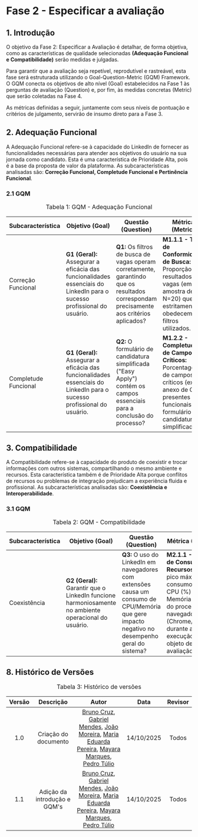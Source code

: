 # Fase 2 - Especificar a avaliação

## 1. Introdução

O objetivo da Fase 2: Especificar a Avaliação é detalhar, de forma objetiva, como as características de qualidade selecionadas **(Adequação Funcional e Compatibilidade)** serão medidas e julgadas.

Para garantir que a avaliação seja repetível, reprodutível e rastreável, esta fase será estruturada utilizando o Goal-Question-Metric (GQM) Framework. O GQM conecta os objetivos de alto nível (Goal) estabelecidos na Fase 1 às perguntas de avaliação (Question) e, por fim, às medidas concretas (Metric) que serão coletadas na Fase 4.


As métricas definidas a seguir, juntamente com seus níveis de pontuação e critérios de julgamento, servirão de insumo direto para a Fase 3.

## 2. Adequação Funcional

A Adequação Funcional refere-se à capacidade do LinkedIn de fornecer as funcionalidades necessárias para atender aos objetivos do usuário na sua jornada como candidato. Esta é uma característica de Prioridade Alta, pois é a base da proposta de valor da plataforma. As subcaracterísticas analisadas são: **Correção Funcional, Completude Funcional e Pertinência Funcional**.

### 2.1 GQM

<font size="3"><p style="text-align: center">Tabela 1: GQM - Adequação Funcional</p></font>

| Subcaracterística    | Objetivo (Goal)                                                                                                         | Questão (Question)                                                                                                                        | Métrica (Metric)                                                                                                                                               |
| -------------------- | ----------------------------------------------------------------------------------------------------------------------- | ----------------------------------------------------------------------------------------------------------------------------------------- | -------------------------------------------------------------------------------------------------------------------------------------------------------------- |
| Correção Funcional   | **G1 (Geral):** Assegurar a eficácia das funcionalidades essenciais do LinkedIn para o sucesso profissional do usuário. | **Q1:** Os filtros de busca de vagas operam corretamente, garantindo que os resultados correspondam precisamente aos critérios aplicados? | **M1.1.1 - Taxa de Conformidade de Busca:** Proporção de resultados de vagas (em amostra de N=20) que estritamente obedecem aos filtros utilizados.            |
| Completude Funcional | **G1 (Geral):** Assegurar a eficácia das funcionalidades essenciais do LinkedIn para o sucesso profissional do usuário. | **Q2:** O formulário de candidatura simplificada ("Easy Apply") contém os campos essenciais para a conclusão do processo?                 | **M1.2.2 - Completude de Campos Críticos:** Porcentagem de campos críticos (ex: anexo de CV) presentes e funcionais no formulário de candidatura simplificada. |

## 3. Compatibilidade

A Compatibilidade refere-se à capacidade do produto de coexistir e trocar informações com outros sistemas, compartilhando o mesmo ambiente e recursos. Esta característica também é de Prioridade Alta porque conflitos de recursos ou problemas de integração prejudicam a experiência fluida e profissional. As subcaracterísticas analisadas são: **Coexistência e Interoperabilidade**.

### 3.1 GQM

<font size="3"><p style="text-align: center">Tabela 2: GQM - Compatibilidade</p></font>

| Subcaracterística | Objetivo (Goal)                                                                                      | Questão (Question)                                                                                                                               | Métrica (Metric)                                                                                                                                                                     |
| ----------------- | ---------------------------------------------------------------------------------------------------- | ------------------------------------------------------------------------------------------------------------------------------------------------ | ------------------------------------------------------------------------------------------------------------------------------------------------------------------------------------ |
| Coexistência      | **G2 (Geral):** Garantir que o LinkedIn funcione harmoniosamente no ambiente operacional do usuário. | **Q3:** O uso do LinkedIn em navegadores com extensões causa um consumo de CPU/Memória que gere impacto negativo no desempenho geral do sistema? | **M2.1.1 - Pico de Consumo de Recursos:** O pico máximo de consumo de CPU (%) e Memória (MB) do processo do navegador (Chrome/Firefox) durante a execução de um objeto de avaliação. |

## 8. Histórico de Versões 

<font size="3"><p style="text-align: center">Tabela 3: Histórico de versões</p></font>

| Versão |          Descrição           |                                                                                                                                             Autor                                                                                                                                             |    Data    | Revisor |
| :----: | :--------------------------: | :-------------------------------------------------------------------------------------------------------------------------------------------------------------------------------------------------------------------------------------------------------------------------------------------: | :--------: | :-----: |
|  1.0   |     Criação do documento     | [Bruno Cruz](https://github.com/brunocrzz), [Gabriel Mendes](https://github.com/gbevi), [João Moreira](https://github.com/joaofmoreiraa), [Maria Eduarda Pereira](https://github.com/maaduh), [Mayara Marques](https://github.com/maymarquee), [Pedro Túlio](https://github.com/PedrooCamilo) | 14/10/2025 |  Todos  |
|  1.1   | Adição da introdução e GQM's | [Bruno Cruz](https://github.com/brunocrzz), [Gabriel Mendes](https://github.com/gbevi), [João Moreira](https://github.com/joaofmoreiraa), [Maria Eduarda Pereira](https://github.com/maaduh), [Mayara Marques](https://github.com/maymarquee), [Pedro Túlio](https://github.com/PedrooCamilo) | 14/10/2025 |  Todos  |